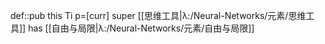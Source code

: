 def::pub this Ti p=[curr] super [[思维工具|λ:/Neural-Networks/元素/思维工具]] has [[自由与局限|λ:/Neural-Networks/元素/自由与局限]]